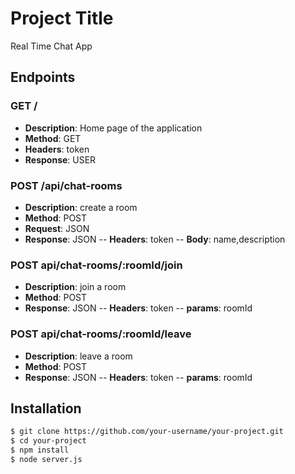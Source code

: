 # Project Title

Real Time Chat App


## Endpoints

### GET /

- **Description**: Home page of the application
- **Method**: GET
- **Headers**: token
- **Response**: USER

### POST /api/chat-rooms

- **Description**: create a room
- **Method**: POST
- **Request**: JSON
- **Response**: JSON
-- **Headers**: token
-- **Body**: name,description

### POST api/chat-rooms/:roomId/join

- **Description**: join a room
- **Method**: POST
- **Response**: JSON
-- **Headers**: token
-- **params**: roomId
### POST api/chat-rooms/:roomId/leave

- **Description**: leave a room
- **Method**: POST
- **Response**: JSON
-- **Headers**: token
-- **params**: roomId


## Installation

```bash
$ git clone https://github.com/your-username/your-project.git
$ cd your-project
$ npm install
$ node server.js